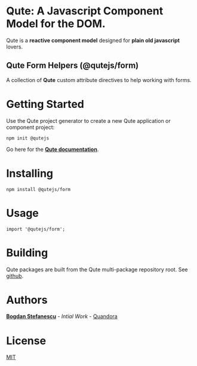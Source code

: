 # Qute: A Javascript Component Model for the DOM.

Qute is a **reactive component model** designed for **plain old javascript** lovers.

## Qute Form Helpers (@qutejs/form)

A collection of **Qute** custom attribute directives to help working with forms.

# Getting Started

Use the Qute project generator to create a new Qute application or component project:

```
npm init @qutejs
```

Go here for the **[Qute documentation](https://qutejs.org)**.

# Installing

```
npm install @qutejs/form
```

# Usage

```
import '@qutejs/form';
```

# Building

Qute packages are built from the Qute multi-package repository root.
See [github](https://github.com/bstefanescu/qutejs).

# Authors

**[Bogdan Stefanescu](mailto:bogdan@quandora.com)** - *Intial Work* - [Quandora](https://quandora.com)

# License

[MIT](LICENSE)

